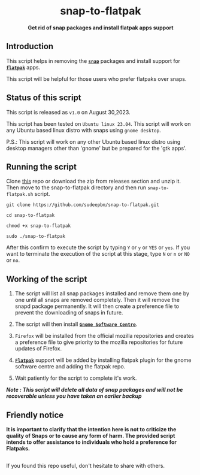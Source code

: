 <h1 align="center">
  snap-to-flatpak
</h1>

<p align="center"><b>Get rid of snap packages and install flatpak apps support</b></p>

## Introduction

This script helps in removing the [**`snap`**](https://ubuntu.com/blog/whats-in-a-snap) packages and install support for [**`flatpak`**](https://flatpak.org) apps.

This script will be helpful for those users who prefer flatpaks over snaps.

## Status of this script
This script is released as `v1.0` on August 30,2023.

This script has been tested on `Ubuntu linux 23.04`. This script will work on any Ubuntu based linux distro with snaps using `gnome desktop`.

P.S.: This script will work on any other Ubuntu based linux distro using desktop managers other than 'gnome' but be prepared for the 'gtk apps'.


## Running the script

Clone [this](https://github.com/sudeepbm/snap-to-flatpak.git) repo or download the zip from releases section and unzip it. Then move to the snap-to-flatpak directory and then run `snap-to-flatpak.sh` script.

``` {.bash}
git clone https://github.com/sudeepbm/snap-to-flatpak.git
```

``` {.bash}
cd snap-to-flatpak
```

``` {.bash}
chmod +x snap-to-flatpak
```

``` {.bash}
sudo ./snap-to-flatpak
```

After this confirm to execute the script by typing `Y` or `y` or `YES` or `yes`. If you want to terminate the execution of the script at this stage, type `N` or `n` or `NO` or `no`.

## Working of the script

1. The script will list all snap packages installed and remove them one by one until all snaps are removed completely. Then it will remove the snapd package permanently. It will then create a preference file to prevent the downloading of snaps in future.

1. The script will then install [**`Gnome Software Centre`**](https://wiki.gnome.org/Apps/Software).

1. `Firefox` will be installed from the official mozilla repositories and creates a preference file to give priority to the mozilla repositories for future updates of Firefox.

1. [**`Flatpak`**](https://flatpak.org) support will be added by installing flatpak plugin for the gnome software centre and adding the flatpak repo.

1. Wait patiently for the script to complete it's work.










_**Note : This script will delete all data of snap packages and will not be recoverable unless you have taken an earlier backup**_










## Friendly notice

**It is important to clarify that the intention here is not to criticize the quality of Snaps or to cause any form of harm. The provided script intends to offer assistance to individuals who hold a preference for Flatpaks.**

##

If you found this repo useful, don't hesitate to share with others.
